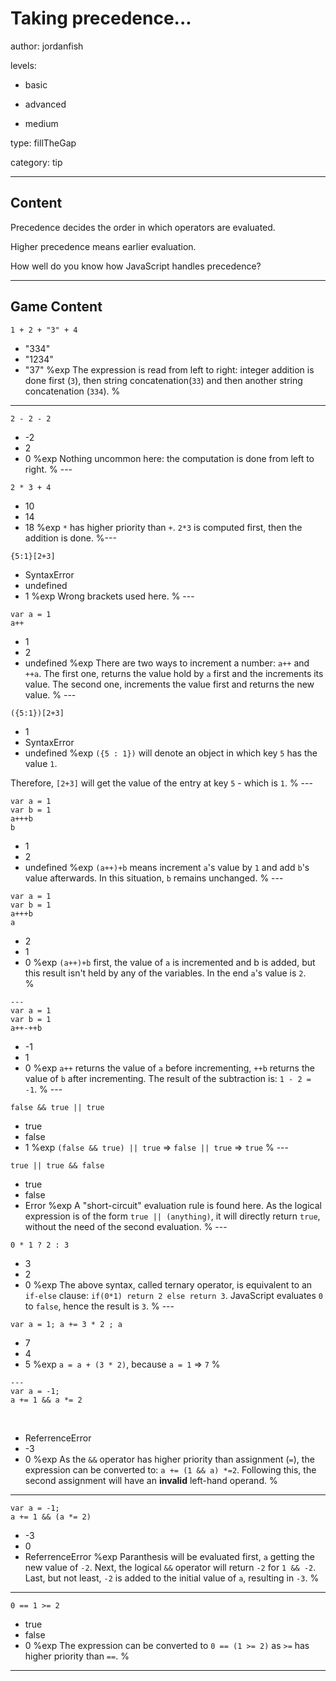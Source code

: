 # Taking precedence...
author: jordanfish

levels:

  - basic

  - advanced

  - medium

type: fillTheGap

category: tip

---
## Content

Precedence decides the order in which operators are evaluated.

Higher precedence means earlier evaluation.

How well do you know how JavaScript handles precedence?

---
## Game Content

```
1 + 2 + "3" + 4
```
* "334"
* "1234"
* "37"
%exp
The expression is read from left to right: integer addition is done first (`3`), then string concatenation(`33`) and then another string concatenation (`334`).
%
---
```
2 - 2 - 2
```
* -2
* 2
* 0
%exp
Nothing uncommon here: the computation is done from left to right.
%
​---
```
2 * 3 + 4
```
* 10
* 14
* 18
%exp
`*` has higher priority than `+`. `2*3` is computed first, then the addition is done.
%
​---
```
{5:1}[2+3]
```
* SyntaxError
* undefined
* 1
%exp
Wrong brackets used here.
%
​---
```
var a = 1
a++
```
* 1
* 2
* undefined
%exp
There are two ways to increment a number: `a++` and `++a`. The first one, returns the value hold by `a` first and the increments its value. The second one, increments the value first and returns the new value.
%
​---
```
({5:1})[2+3]
```
* 1
* SyntaxError
* undefined
%exp
`({5 : 1})` will denote an object in which key `5` has the value `1`. 

Therefore, `[2+3]` will get the value of the entry at key `5` - which is `1`.
%
​---
```
var a = 1
var b = 1
a+++b
b
```
* 1
* 2
* undefined
%exp
`(a++)+b` means increment `a`'s value by `1` and add `b`'s value afterwards. In this situation, `b` remains unchanged.
%
​---
```
var a = 1
var b = 1
a+++b
a
```
* 2
* 1
* 0
%exp
`(a++)+b` first, the value of `a` is incremented and b is added, but this result isn't held by any of the variables. In the end `a`'s value is `2`.  
%
```
---​
var a = 1
var b = 1
a++-++b
```
* -1
* 1
* 0
%exp
`a++` returns the value of `a` before incrementing, `++b` returns the value of `b` after incrementing. The result of the subtraction is: `1 - 2 = -1`.
%
​---
```
false && true || true
```
* true
* false
* 1
%exp
`(false && true) || true` => `false || true` => `true`
%
​---
```
true || true && false
```
* true
* false
* Error
%exp
A "short-circuit" evaluation rule is found here. As the logical expression is of the form `true || (anything)`, it will directly return `true`, without the need of the second evaluation.
%
​---
```
0 * 1 ? 2 : 3
```
* 3
* 2
* 0
%exp
The above syntax, called ternary operator, is equivalent to an `if-else` clause: `if(0*1) return 2 else return 3`. JavaScript evaluates `0` to `false`, hence the result is `3`.
%
​---
```
var a = 1; a += 3 * 2 ; a
```
* 7
* 4
* 5
%exp
`a = a + (3 * 2)`, because `a = 1` => `7`
%
```
​---
var a = -1;
a += 1 && a *= 2
```
​
* ReferrenceError
* -3
* 0
​%exp
As the `&&` operator has higher priority than assignment (`=`), the expression can be converted to: `a += (1 && a) *=2`.
Following this, the second assignment will have an **invalid** left-hand operand.
%
---
```
var a = -1;
a += 1 && (a *= 2)
```
* -3
* 0
* ReferrenceError
​%exp
Paranthesis will be evaluated first, `a` getting the new value of `-2`. Next, the logical `&&` operator will return `-2` for `1 && -2`.
Last, but not least, `-2` is added to the initial value of `a`, resulting in `-3`.
%
---
```
0 == 1 >= 2
```
* true
* false
* 0
%exp
The expression can be converted to `0 == (1 >= 2)` as `>=` has higher priority than `==`.
%
---
